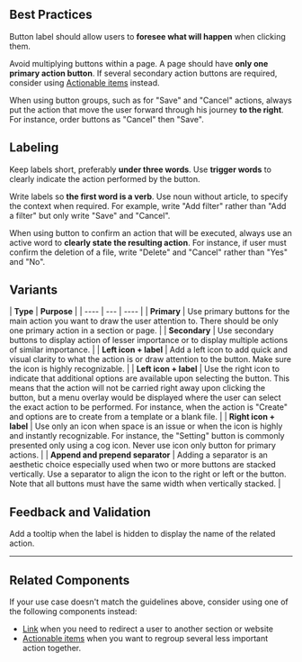 ## Best Practices

Button label should allow users to **foresee what will happen** when clicking them. 

Avoid multiplying buttons within a page. A page should have **only one primary action button**. If several secondary action buttons are required, consider using [Actionable items](#/form/ActionableItem) instead.

When using button groups, such as for "Save" and "Cancel" actions, always put the action that move the user forward through his journey **to the right**. For instance, order buttons as "Cancel" then "Save".


## Labeling

Keep labels short, preferably **under three words**.
Use **trigger words** to clearly indicate the action performed by the button.

Write labels so **the first word is a verb**. Use noun without article, to specify the context when required. For example, write "Add filter" rather than "Add a filter" but only write "Save" and "Cancel".

When using button to confirm an action that will be executed, always use an active word to **clearly state the resulting action**. For instance, if user must confirm the deletion of a file, write "Delete" and "Cancel" rather than "Yes" and "No".


## Variants

| **Type** | **Purpose** |
| ---- | --- | ---- |
| **Primary** | Use primary buttons for the main action you want to draw the user attention to. There should be only one primary action in a section or page. |
| **Secondary** | Use secondary buttons to display action of lesser importance or to display multiple actions of similar importance. |
| **Left icon + label** | Add a left icon to add quick and visual clarity to what the action is or draw attention to the button. Make sure the icon is highly recognizable. |
| **Left icon + label** | Use the right icon to indicate that additional options are available upon selecting the button. This means that the action will not be carried right away upon clicking the button, but a menu overlay would be displayed where the user can select the exact action to be performed. For instance, when the action is "Create" and options are to create from a template or a blank file. |
| **Right icon + label** | Use only an icon when space is an issue or when the icon is highly and instantly recognizable. For instance, the "Setting" button is commonly presented only using a cog icon. Never use icon only button for primary actions. |
| **Append and prepend separator** | Adding a separator is an aesthetic choice especially used when two or more buttons are stacked vertically. Use a separator to align the icon to the right or left or the button. Note that all buttons must have the same width when vertically stacked. |


## Feedback and Validation

Add a tooltip when the label is hidden to display the name of the related action.

---

## Related Components

If your use case doesn't match the guidelines above, consider using one of the following components instead:

-   [Link](#/foundations/Links) when you need to redirect a user to another section or website
-   [Actionable items](#/form/ActionableItem) when you want to regroup several less important action together.

